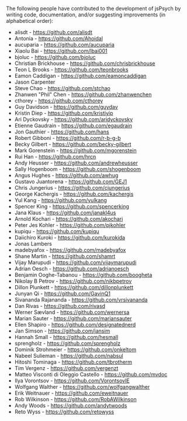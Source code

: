 The following people have contributed to the development of jsPsych by writing code, documentation, and/or suggesting improvements (in alphabetical order):

- alisdt - https://github.com/alisdt
- Antonia - https://github.com/Ahoidal
- aucuparia - https://github.com/aucuparia
- Xiaolu Bai - https://github.com/lbai001
- bjoluc - https://github.com/bjoluc
- Christian Brickhouse - https://github.com/chrisbrickhouse
- Teon L Brooks - https://github.com/teonbrooks
- Eamon Caddigan - https://github.com/eamoncaddigan
- Jason Carpenter
- Steve Chao - https://github.com/stchao
- Zhanwen "Phil" Chen - https://github.com/zhanwenchen
- cthorey - https://github.com/cthorey
- Guy Davidson - https://github.com/guydav
- Kristin Diep - https://github.com/kristiyip
- Ari Dyckovsky - https://github.com/aridyckovsky
- Etienne Gaudrain - https://github.com/egaudrain
- Jon Gauthier - https://github.com/hans
- Robert Gibboni - https://github.com/r-b-g-b
- Becky Gilbert - https://github.com/becky-gilbert
- Mark Gorenstein - https://github.com/mgorenstein
- Rui Han - https://github.com/hrcn
- Andy Heusser - https://github.com/andrewheusser
- Sally Hogenboom - https://github.com/shogenboom
- Angus Hughes - https://github.com/awhug
- Gustavo Juantorena - https://github.com/GEJ1
- Chris Jungerius - https://github.com/cjungerius
- George Kachergis - https://github.com/kachergis
- Yul Kang - https://github.com/yulkang
- Spencer King - https://github.com/spencerking
- Jana Klaus - https://github.com/janakl4us
- Arnold Kochari - https://github.com/akochari
- Peter Jes Kohler - https://github.com/pjkohler
- kupiqu - https://github.com/kupiqu
- Daiichiro Kuroki - https://github.com/kurokida
- Jonas Lambers
- madebyafox - https://github.com/madebyafox
- Shane Martin - https://github.com/shamrt
- Vijay Marupudi - https://github.com/vijaymarupudi
- Adrian Oesch - https://github.com/adrianoesch
- Benjamin Ooghe-Tabanou - https://github.com/boogheta
- Nikolay B Petrov - https://github.com/nikbpetrov
- Dillon Plunkett - https://github.com/dillonplunkett
- Junyan Qi - https://github.com/GavinQ1
- Sivananda Rajananda - https://github.com/vrsivananda
- Dan Rivas - https://github.com/rivasd
- Werner Sævland - https://github.com/wernersa
- Marian Sauter - https://github.com/mariansauter
- Ellen Shapiro - https://github.com/designatednerd
- Jan Simson - https://github.com/jansim
- Hannah Small - https://github.com/hesmall
- sprengholz - https://github.com/sprengholz
- Dominik Strohmeier - https://github.com/onkeltom
- Nabeel Sulieman - https://github.com/nabsul
- Hitoshi Tominaga - https://github.com/tbrotherm
- Tim Vergenz - https://github.com/vergenzt
- Matteo Visconti di Oleggio Castello - https://github.com/mvdoc
- Ilya Vorontsov - https://github.com/VorontsovIE
- Wolfgang Walther - https://github.com/wolfgangwalther
- Erik Weitnauer - https://github.com/eweitnauer
- Rob Wilkinson - https://github.com/RobAWilkinson
- Andy Woods - https://github.com/andytwoods
- Reto Wyss - https://github.com/retowyss
